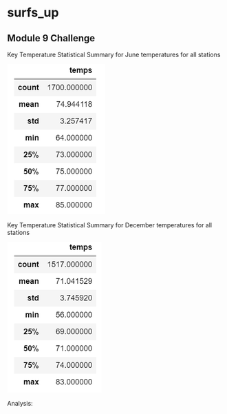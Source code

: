 # surfs_up

## Module 9 Challenge


Key Temperature Statistical Summary for June temperatures for all stations

![All Station Temperature Statistics - June](June_Temps_Summary.PNG)



Key Temperature Statistical Summary for December temperatures for all stations

![All Station Temperature Statistics - December](Dec_Temps_Summary.PNG)

Analysis:



